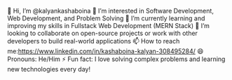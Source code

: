 👋 Hi, I’m @kalyankashaboina
👀 I’m interested in Software Development, Web Development, and Problem Solving
🌱 I’m currently learning and improving my skills in Fullstack Web Development (MERN Stack)
💞️ I’m looking to collaborate on open-source projects or work with other developers to build real-world applications
📫 How to reach me:https://www.linkedin.com/in/kashaboina-kalyan-308495284/
😄 Pronouns: He/Him
⚡ Fun fact: I love solving complex problems and learning new technologies every day!



<!---
kalyankashaboina/kalyankashaboina is a ✨ special ✨ repository because its `README.md` (this file) appears on your GitHub profile.
You can click the Preview link to take a look at your changes.
--->
